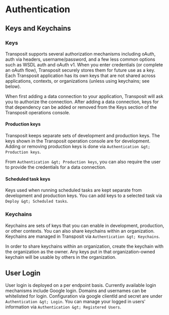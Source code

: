 # Authentication

## Keys and Keychains

### Keys

Transposit supports several authorization mechanisms including oAuth, auth via headers, username/password, and a few less common options such as WSDL auth and oAuth v1. When you enter credentials \(or complete an oAuth flow\), Transposit securely stores them for future use as a key. Each Transposit application has its own keys that are not shared across applications, contexts, or organizations \(unless using keychains; see below\).

When first adding a data connection to your application, Transposit will ask you to authorize the connection. After adding a data connection, keys for that dependency can be added or removed from the Keys section of the Transposit operations console.

#### Production keys

Transposit keeps separate sets of development and production keys. The keys shown in the Transposit operation console are for development. Adding or removing production keys is done via `Authentication &gt; Production keys`.

From `Authentication &gt; Production keys`, you can also require the user to provide the credentials for a data connection.

#### Scheduled task keys

Keys used when running scheduled tasks are kept separate from development and production keys. You can add keys to a selected task via `Deploy &gt; Scheduled tasks`.

### Keychains

Keychains are sets of keys that you can enable in development, production, or other contexts. You can also share keychains within an organization. Keychains are managed in Transposit via `Authentication &gt; Keychains`.

In order to share keychains within an organization, create the keychain with the organization as the owner. Any keys put in that organization-owned keychain will be usable by others in the organization.

## User Login

User login is deployed on a per endpoint basis. Currently available login mechanisms include Google login. Domains and usernames can be whitelisted for login. Configuration via google clientId and secret are under `Authentication &gt; Login`. You can manage your logged in users' information via `Authentication &gt; Registered Users`.


